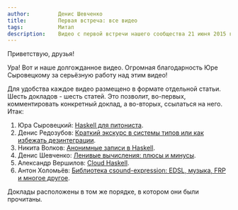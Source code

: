 ```yaml
---
author:         Денис Шевченко
title:          Первая встреча: все видео
tags:           Митап
description:    Видео с первой встречи нашего сообщества 21 июня 2015 года.
---
```


Приветствую, друзья!

Ура! Вот и наше долгожданное видео. Огромная благодарность Юре Сыровецкому за серьёзную работу над этим видео!

Для удобства каждое видео размещено в формате отдельной статьи. Шесть докладов - шесть статей. Это позволит, во-первых, комментировать конкретный доклад, а во-вторых, ссылаться на него. Итак:

1. Юра Сыровецкий: [Haskell для питониста](/posts/talks/2015/06/21/haskell-for-pythonista.html).
2. Денис Редозубов: [Краткий экскурс в системы типов или как избежать дезинтеграции](/posts/talks/2015/06/21/types-intro-or-how-to-avoid-desintegration.html).
3. Никита Волков: [Анонимные записи в Haskell](/posts/talks/2015/06/21/anonymous-records.html).
4. Денис Шевченко: [Ленивые вычисления: плюсы и минусы](/posts/talks/2015/06/21/lazy-evaluation.html).
5. Александр Вершилов: [Cloud Haskell](/posts/talks/2015/06/21/cloud-haskell.html).
6. Антон Холомьёв: [Библиотека csound-expression: EDSL, музыка, FRP и многое другое](/posts/talks/2015/06/21/csound-expression-library-edsl-music-frp.html).

Доклады расположены в том же порядке, в котором они были прочитаны.

